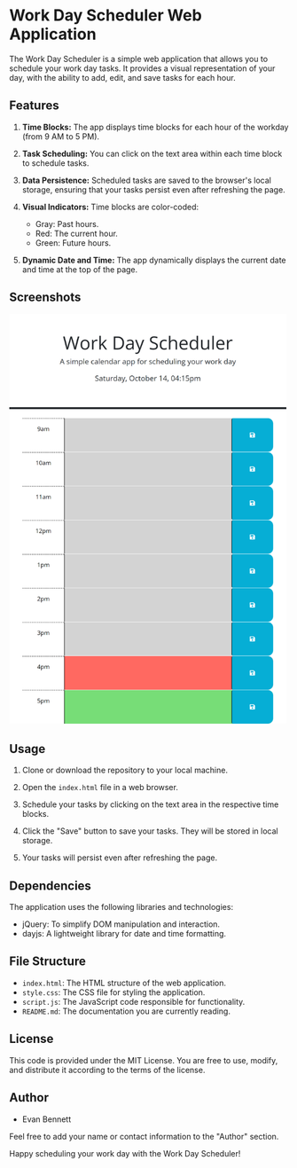 # Work Day Scheduler Web Application

The Work Day Scheduler is a simple web application that allows you to schedule your work day tasks. It provides a visual representation of your day, with the ability to add, edit, and save tasks for each hour.

## Features

1. **Time Blocks:** The app displays time blocks for each hour of the workday (from 9 AM to 5 PM).

2. **Task Scheduling:** You can click on the text area within each time block to schedule tasks.

3. **Data Persistence:** Scheduled tasks are saved to the browser's local storage, ensuring that your tasks persist even after refreshing the page.

4. **Visual Indicators:** Time blocks are color-coded:
   - Gray: Past hours.
   - Red: The current hour.
   - Green: Future hours.

5. **Dynamic Date and Time:** The app dynamically displays the current date and time at the top of the page.
## Screenshots
<img src="./assets/127.0.0.1_5500_index.html.png" alt="screenshot" width="500"/>

## Usage

1. Clone or download the repository to your local machine.

2. Open the `index.html` file in a web browser.

3. Schedule your tasks by clicking on the text area in the respective time blocks.

4. Click the "Save" button to save your tasks. They will be stored in local storage.

5. Your tasks will persist even after refreshing the page.

## Dependencies

The application uses the following libraries and technologies:

- jQuery: To simplify DOM manipulation and interaction.
- dayjs: A lightweight library for date and time formatting.

## File Structure

- `index.html`: The HTML structure of the web application.
- `style.css`: The CSS file for styling the application.
- `script.js`: The JavaScript code responsible for functionality.
- `README.md`: The documentation you are currently reading.

## License

This code is provided under the MIT License. You are free to use, modify, and distribute it according to the terms of the license.

## Author

* Evan Bennett

Feel free to add your name or contact information to the "Author" section.

Happy scheduling your work day with the Work Day Scheduler!
